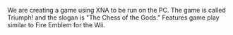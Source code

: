 We are creating a game using XNA to be run on the PC.  The game is called Triumph! and the slogan is "The Chess of the Gods."  Features game play similar to Fire Emblem for the Wii.